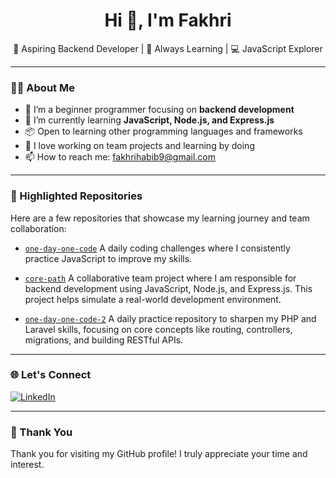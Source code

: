 ## <h1 align="center">Hi 👋, I'm Fakhri</h1>

<p align="center">
  🚀 Aspiring Backend Developer |  🌱 Always Learning  | 💻 JavaScript Explorer
</p>

---

### 👨‍💻 About Me

- 🌱 I’m a beginner programmer focusing on **backend development**
- 🔧 I’m currently learning **JavaScript, Node.js, and Express.js**
- 📦 Open to learning other programming languages and frameworks
- 🤝 I love working on team projects and learning by doing
- 📫 How to reach me: fakhrihabib9@gmail.com

---

### 📁 Highlighted Repositories

Here are a few repositories that showcase my learning journey and team collaboration:

- [`one-day-one-code`](https://github.com/FakhriHH/one-day-one-code)
A daily coding challenges where I consistently practice JavaScript to improve my skills.

- [`core-path`](https://github.com/FakhriHH/one-day-one-code)
A collaborative team project where I am responsible for backend development using JavaScript, Node.js, and Express.js. This project helps simulate a real-world development environment.

- [`one-day-one-code-2`](https://github.com/FakhriHH/one-day-one-code)
A daily practice repository to sharpen my PHP and Laravel skills, focusing on core concepts like routing, controllers, migrations, and building RESTful APIs.

---

### 🌐 Let's Connect

[![LinkedIn](https://img.shields.io/badge/LinkedIn-blue?style=flat&logo=linkedin)](https://www.linkedin.com/in/fakhri-habib-1b16522b6)  

---

### 🙏 Thank You
Thank you for visiting my GitHub profile! I truly appreciate your time and interest.

